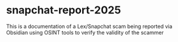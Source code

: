 # snapchat-report-2025
This is a documentation of a Lex/Snapchat scam being reported via Obsidian using OSINT tools to verify the validity of the scammer
